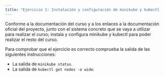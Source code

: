 ```yaml
---
title: "Ejercicio 1: Instalación y configuración de minikube y kubectl
---
```


Conforme a la documentación del curso y a los enlaces a la documentación oficial del proyecto, junto con el sistema concreto que se vaya a utilizar para realizar el curso; instala y configura minikube y kubectl para poder realizar el resto del curso.

Para comprobar que el ejercicio es correcto comprueba la salida de las siguientes instrucciones:

* La salida de `minikube status`.
* La salida de `kubectl get nodes -o wide`.



